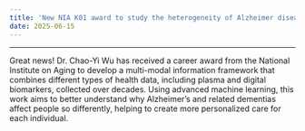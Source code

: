 ```yaml
---
title: 'New NIA K01 award to study the heterogeneity of Alzheimer disease and related dementias'
date: 2025-06-15
---
```


------


Great news! Dr. Chao-Yi Wu has received a career award from the National Institute on Aging to develop a multi-modal information framework that combines different types of health data, including plasma and digital biomarkers, collected over decades. Using advanced machine learning, this work aims to better understand why Alzheimer’s and related dementias affect people so differently, helping to create more personalized care for each individual.
